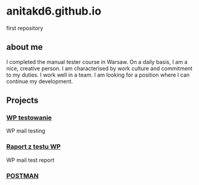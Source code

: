 # anitakd6.github.io
first repository
## about me
I completed the manual tester course in Warsaw. On a daily basis, I am a nice, creative person. I am characterised by work culture and commitment to my duties. I work well in a team. I am looking for a position where I can continue my development. 
## Projects
### [ WP testowanie](file:///C:/Users/anita/Downloads/WP%20testowanie(1).html)
WP mail testing 
### [ Raport z testu WP](file:///C:/Users/anita/Downloads/Raport%20defektu.pdf)
WP mail test report
### [POSTMAN](file:///C:/Users/anita/Documents/Przyk%C5%82adowe%20zadania%20z%20u%C5%BCyciem%20POSTMAN.pdf)

